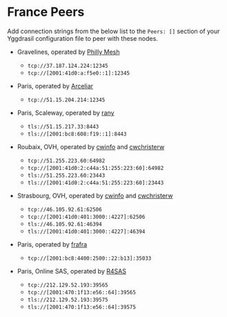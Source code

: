 # France Peers

Add connection strings from the below list to the `Peers: []` section of your
Yggdrasil configuration file to peer with these nodes.

* Gravelines, operated by [Philly Mesh](https://phillymesh.net)
  * `tcp://37.187.124.224:12345`
  * `tcp://[2001:41d0:a:f5e0::1]:12345`

* Paris, operated by [Arceliar](https://github.com/Arceliar)
  * `tcp://51.15.204.214:12345`

* Paris, Scaleway, operated by [rany](https://rany.eu.org)
  * `tls://51.15.217.33:8443`
  * `tls://[2001:bc8:608:f19::1]:8443`

* Roubaix, OVH, operated by [cwinfo](https://cwinfo.net) and [cwchristerw](https://christerwaren.fi)
  * `tcp://51.255.223.60:64982`
  * `tcp://[2001:41d0:2:c44a:51:255:223:60]:64982`
  * `tls://51.255.223.60:23443`
  * `tls://[2001:41d0:2:c44a:51:255:223:60]:23443`

* Strasbourg, OVH, operated by [cwinfo](https://cwinfo.net) and [cwchristerw](https://christerwaren.fi)
  * `tcp://46.105.92.61:62506`
  * `tcp://[2001:41d0:401:3000::4227]:62506`
  * `tls://46.105.92.61:46394`
  * `tls://[2001:41d0:401:3000::4227]:46394`

* Paris, operated by [frafra](https://frafra.eu)
  * `tcp://[2001:bc8:4400:2500::22:b13]:35033`

* Paris, Online SAS, operated by [R4SAS](https://github.com/r4sas)
  * `tcp://212.129.52.193:39565`
  * `tcp://[2001:470:1f13:e56::64]:39565`
  * `tls://212.129.52.193:39575`
  * `tls://[2001:470:1f13:e56::64]:39575`
